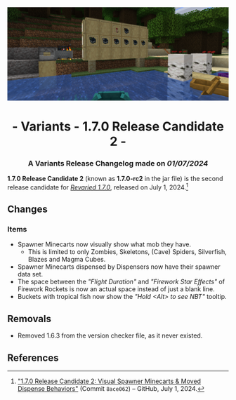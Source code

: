 <div style="text-align: center;"> <img src=ChangelogPhoto.png width="1500"> </div>

# <div style="text-align: center;">- Variants - 1.7.0 Release Candidate 2 -</div>
### <div style="text-align: center;">A Variants Release Changelog made on *01/07/2024*</div>

**1.7.0 Release Candidate 2** (known as **1.7.0-rc2** in the jar file) is the second release candidate for [*Revaried 1.7.0*](/Revaried/Changelogs/1.16.5%20-%201.7.0/Changelog%201.7.0.md), released on July 1, 2024.[^1]

## Changes
### Items
- Spawner Minecarts now visually show what mob they have.
  - This is limited to only Zombies, Skeletons, (Cave) Spiders, Silverfish, Blazes and Magma Cubes.
- Spawner Minecarts dispensed by Dispensers now have their spawner data set.
- The space between the *"Flight Duration"* and *"Firework Star Effects"* of Firework Rockets is now an actual space instead of just a blank line.
- Buckets with tropical fish now show the *"Hold \<Alt> to see NBT"* tooltip.

## Removals
- Removed 1.6.3 from the version checker file, as it never existed.

## References
[^1]: ["1.7.0 Release Candidate 2: Visual Spawner Minecarts & Moved Dispense Behaviors"](https://github.com/isabellawoods/Revaried/commit/8ace062061650f3de7dca53ca2fdd71dcc74811c) (Commit `8ace062`) – GitHub, July 1, 2024.